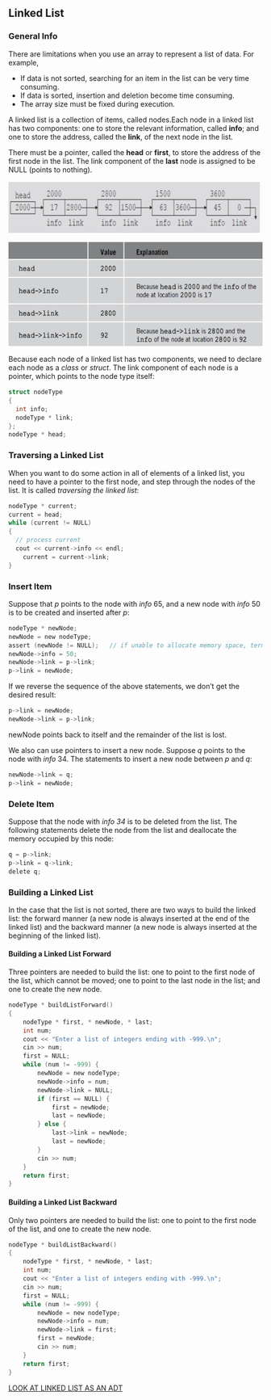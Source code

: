 ## Linked List
### General Info
There are limitations when you use an array to represent a list of data.  For example,
-	If data is not sorted, searching for an item in the list can be very time consuming.
-	If data is sorted, insertion and deletion become time consuming.
-	The array size must be fixed during execution.

A linked list is a collection of items, called nodes.Each node in a linked list has two 
components: one to store the relevant information, called **info**; and one to store the address, 
called the **link**, of the next node in the list.

There must be a pointer, called the **head** or **first**, to store the address of the first node 
in the list. The link component of the **last** node is assigned to be NULL (points to nothing).

![linked list](https://github.com/vgorbic1/Tutorials/blob/master/C-plus-plus/images/ll1.jpg)

![linked list](https://github.com/vgorbic1/Tutorials/blob/master/C-plus-plus/images/ll2.jpg)

Because each node of a linked list has two components, we need to declare each node as a *class*
or *struct*.  The link component of each node is a pointer, which points to the node type itself:
```c
struct nodeType
{
  int info;
  nodeType * link;
};
nodeType * head;
```
### Traversing a Linked List
When you want to do some action in all of elements of a linked list, you need to have a pointer to 
the first node, and step through the nodes of the list.  It is called *traversing the linked list*:
```c
nodeType * current;
current = head;
while (current != NULL)
{
  // process current
  cout << current->info << endl;
	current = current->link;
}
```
### Insert Item
Suppose that *p* points to the node with *info* 65, and a new node with *info* 50 is to be created 
and inserted after *p*:
```c
nodeType * newNode;
newNode = new nodeType;
assert (newNode != NULL);	// if unable to allocate memory space, terminate the program
newNode->info = 50;
newNode->link = p->link;
p->link = newNode;
```
If we reverse the sequence of the above statements, we don’t get the desired result:
```c
p->link = newNode;
newNode->link = p->link;
```
newNode points back to itself and the remainder of the list is lost.  

We also can use pointers to insert a new node.  Suppose *q* points to the node with *info* 34. The statements 
to insert a new node between *p* and *q*:
```c
newNode->link = q;
p->link = newNode;
```
### Delete Item
Suppose that the node with *info 34* is to be deleted from the list.  The following statements delete the 
node from the list and deallocate the memory occupied by this node:
```c	
q = p->link;
p->link = q->link;
delete q;
```
### Building a Linked List
In the case that the list is not sorted, there are two ways to build the linked list: the forward manner 
(a new node is always inserted at the end of the linked list) and the backward manner (a new node is 
always inserted at the beginning of the linked list).
#### Building a Linked List Forward
Three pointers are needed to build the list: one to point to the first node of the list, which cannot be
moved; one to point to the last node in the list; and one to create the new node.
```c
nodeType * buildListForward()
{
	nodeType * first, * newNode, * last;
	int num;
	cout << "Enter a list of integers ending with -999.\n";
	cin >> num;
	first = NULL;
	while (num != -999) {
		newNode = new nodeType;
		newNode->info = num;
		newNode->link = NULL;
		if (first == NULL) {
			first = newNode;
			last = newNode;
		} else {
			last->link = newNode;
			last = newNode;
		}
		cin >> num;
	}
	return first;
}
```
#### Building a Linked List Backward
Only two pointers are needed to build the list: one to point to the first node of the list, and one to create the new node.
```c
nodeType * buildListBackward()
{
	nodeType * first, * newNode, * last;
	int num;
	cout << "Enter a list of integers ending with -999.\n";
	cin >> num;
	first = NULL;
	while (num != -999) {
		newNode = new nodeType;
		newNode->info = num;
		newNode->link = first;
		first = newNode;		
		cin >> num;
	}
	return first;
}
```
[LOOK AT LINKED LIST AS AN ADT](https://github.com/vgorbic1/Tutorials/blob/master/C-plus-plus/linked-list-adt.md) 
